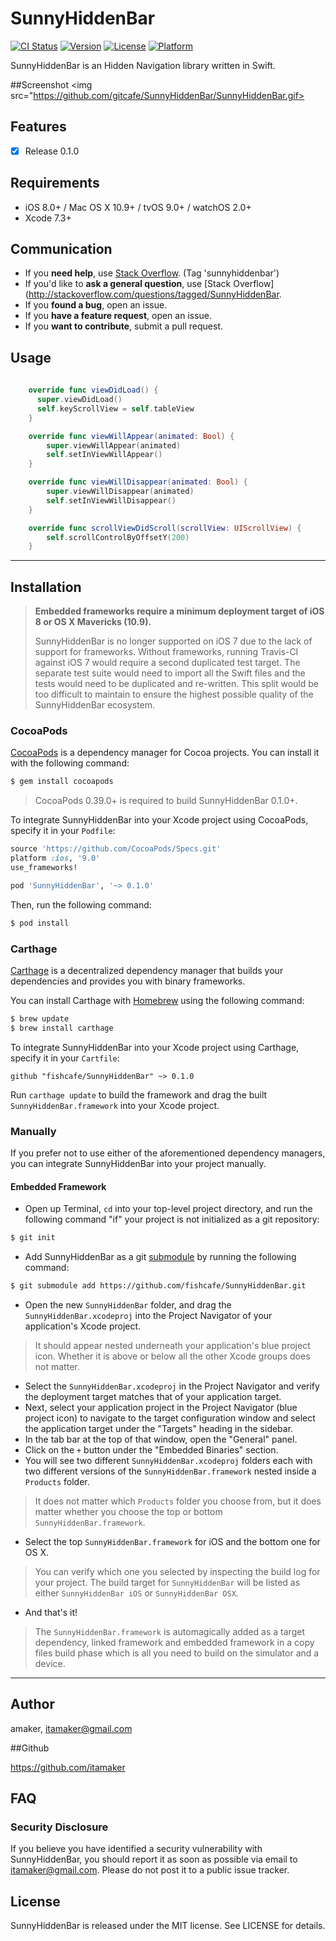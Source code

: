 # SunnyHiddenBar

[![CI Status](http://img.shields.io/travis/amaker/SunnyHiddenBar.svg?style=flat)](https://travis-ci.org/amaker/SunnyHiddenBar)
[![Version](https://img.shields.io/cocoapods/v/SunnyHiddenBar.svg?style=flat)](http://cocoapods.org/pods/SunnyHiddenBar)
[![License](https://img.shields.io/cocoapods/l/SunnyHiddenBar.svg?style=flat)](http://cocoapods.org/pods/SunnyHiddenBar)
[![Platform](https://img.shields.io/cocoapods/p/SunnyHiddenBar.svg?style=flat)](http://cocoapods.org/pods/SunnyHiddenBar)

SunnyHiddenBar is an Hidden Navigation library written in Swift.

##Screenshot
<img src="https://github.com/gitcafe/SunnyHiddenBar/SunnyHiddenBar.gif>

## Features

- [x] Release 0.1.0

## Requirements

- iOS 8.0+ / Mac OS X 10.9+ / tvOS 9.0+ / watchOS 2.0+
- Xcode 7.3+

## Communication

- If you **need help**, use [Stack Overflow](http://stackoverflow.com/questions/tagged/SunnyHiddenBar). (Tag 'sunnyhiddenbar')
- If you'd like to **ask a general question**, use [Stack Overflow](http://stackoverflow.com/questions/tagged/SunnyHiddenBar.
- If you **found a bug**, open an issue.
- If you **have a feature request**, open an issue.
- If you **want to contribute**, submit a pull request.
                                                                    
 ## Usage
                                                                    
                                                                    
```swift
                                                                    
    override func viewDidLoad() {
      super.viewDidLoad()
      self.keyScrollView = self.tableView
    }

    override func viewWillAppear(animated: Bool) {
        super.viewWillAppear(animated)
        self.setInViewWillAppear()
    }

    override func viewWillDisappear(animated: Bool) {
        super.viewWillDisappear(animated)
        self.setInViewWillDisappear()
    }

    override func scrollViewDidScroll(scrollView: UIScrollView) {
        self.scrollControlByOffsetY(200)
    }

```
---

## Installation

> **Embedded frameworks require a minimum deployment target of iOS 8 or OS X Mavericks (10.9).**
>
> SunnyHiddenBar is no longer supported on iOS 7 due to the lack of support for frameworks. Without frameworks, running Travis-CI against iOS 7 would require a second duplicated test target. The separate test suite would need to import all the Swift files and the tests would need to be duplicated and re-written. This split would be too difficult to maintain to ensure the highest possible quality of the SunnyHiddenBar ecosystem.

### CocoaPods

[CocoaPods](http://cocoapods.org) is a dependency manager for Cocoa projects. You can install it with the following command:

```bash
$ gem install cocoapods
```

> CocoaPods 0.39.0+ is required to build SunnyHiddenBar 0.1.0+.

To integrate SunnyHiddenBar into your Xcode project using CocoaPods, specify it in your `Podfile`:

```ruby
source 'https://github.com/CocoaPods/Specs.git'
platform :ios, '9.0'
use_frameworks!

pod 'SunnyHiddenBar', '~> 0.1.0'
```

Then, run the following command:

```bash
$ pod install
```

### Carthage

[Carthage](https://github.com/Carthage/Carthage) is a decentralized dependency manager that builds your dependencies and provides you with binary frameworks.

You can install Carthage with [Homebrew](http://brew.sh/) using the following command:

```bash
$ brew update
$ brew install carthage
```

To integrate SunnyHiddenBar into your Xcode project using Carthage, specify it in your `Cartfile`:

```ogdl
github "fishcafe/SunnyHiddenBar" ~> 0.1.0
```

Run `carthage update` to build the framework and drag the built `SunnyHiddenBar.framework` into your Xcode project.

### Manually

If you prefer not to use either of the aforementioned dependency managers, you can integrate SunnyHiddenBar into your project manually.

#### Embedded Framework

- Open up Terminal, `cd` into your top-level project directory, and run the following command "if" your project is not initialized as a git repository:

```bash
$ git init
```

- Add SunnyHiddenBar as a git [submodule](http://git-scm.com/docs/git-submodule) by running the following command:

```bash
$ git submodule add https://github.com/fishcafe/SunnyHiddenBar.git
```

- Open the new `SunnyHiddenBar` folder, and drag the `SunnyHiddenBar.xcodeproj` into the Project Navigator of your application's Xcode project.

> It should appear nested underneath your application's blue project icon. Whether it is above or below all the other Xcode groups does not matter.

- Select the `SunnyHiddenBar.xcodeproj` in the Project Navigator and verify the deployment target matches that of your application target.
- Next, select your application project in the Project Navigator (blue project icon) to navigate to the target configuration window and select the application target under the "Targets" heading in the sidebar.
- In the tab bar at the top of that window, open the "General" panel.
- Click on the `+` button under the "Embedded Binaries" section.
- You will see two different `SunnyHiddenBar.xcodeproj` folders each with two different versions of the `SunnyHiddenBar.framework` nested inside a `Products` folder.

> It does not matter which `Products` folder you choose from, but it does matter whether you choose the top or bottom `SunnyHiddenBar.framework`. 

- Select the top `SunnyHiddenBar.framework` for iOS and the bottom one for OS X.

> You can verify which one you selected by inspecting the build log for your project. The build target for `SunnyHiddenBar` will be listed as either `SunnyHiddenBar iOS` or `SunnyHiddenBar OSX`.

- And that's it!

> The `SunnyHiddenBar.framework` is automagically added as a target dependency, linked framework and embedded framework in a copy files build phase which is all you need to build on the simulator and a device.

---


## Author

amaker, itamaker@gmail.com


##Github

https://github.com/itamaker



## FAQ

### Security Disclosure

If you believe you have identified a security vulnerability with SunnyHiddenBar, you should report it as soon as possible via email to itamaker@gmail.com. Please do not post it to a public issue tracker.

## License

SunnyHiddenBar is released under the MIT license. See LICENSE for details.


